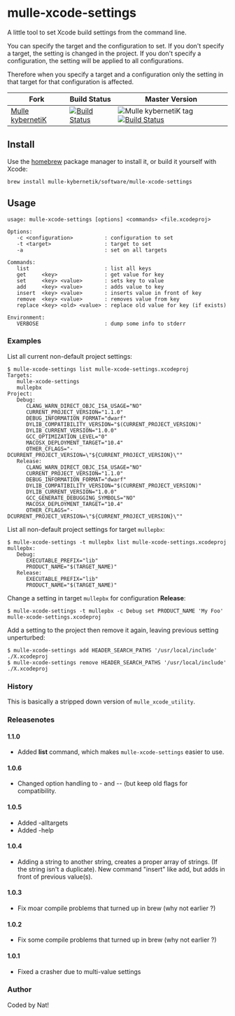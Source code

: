 # mulle-xcode-settings

A little tool to set Xcode build settings from the command line.

You can specify the target and the configuration to set. If you don't
specify a target, the setting is changed in the project. If you don't
specify a configuration, the setting will be applied to all configurations.

Therefore when you specify a target and a configuration only the setting in
that target for that configuration is affected.

Fork      |  Build Status | Master Version
----------|---------------|-----------------------------------
[Mulle kybernetiK](//github.com/mulle-nat/mulle-xcode-settings) | [![Build Status](https://travis-ci.org/mulle-nat/mulle-xcode-settings.svg?branch=master)](https://travis-ci.org/mulle-nat/mulle-xcode-settings) | ![Mulle kybernetiK tag](https://img.shields.io/github/tag/mulle-nat/mulle-xcode-settings.svg) [![Build Status](https://travis-ci.org/mulle-nat/mulle-xcode-settings.svg?branch=master)](https://travis-ci.org/mulle-nat/mulle-xcode-settings)


## Install

Use the [homebrew](//brew.sh) package manager to install it, or build
it yourself with Xcode:

```
brew install mulle-kybernetik/software/mulle-xcode-settings
```


## Usage

```
usage: mulle-xcode-settings [options] <commands> <file.xcodeproj>

Options:
   -c <configuration>          : configuration to set
   -t <target>                 : target to set
   -a                          : set on all targets

Commands:
   list                        : list all keys
   get     <key>               : get value for key
   set     <key> <value>       : sets key to value
   add     <key> <value>       : adds value to key
   insert  <key> <value>       : inserts value in front of key
   remove  <key> <value>       : removes value from key
   replace <key> <old> <value> : replace old value for key (if exists)

Environment:
   VERBOSE                     : dump some info to stderr
```

### Examples

List all current non-default project settings:

```console
$ mulle-xcode-settings list mulle-xcode-settings.xcodeproj
Targets:
   mulle-xcode-settings
   mullepbx
Project:
   Debug:
      CLANG_WARN_DIRECT_OBJC_ISA_USAGE="NO"
      CURRENT_PROJECT_VERSION="1.1.0"
      DEBUG_INFORMATION_FORMAT="dwarf"
      DYLIB_COMPATIBILITY_VERSION="$(CURRENT_PROJECT_VERSION)"
      DYLIB_CURRENT_VERSION="1.0.0"
      GCC_OPTIMIZATION_LEVEL="0"
      MACOSX_DEPLOYMENT_TARGET="10.4"
      OTHER_CFLAGS="-DCURRENT_PROJECT_VERSION=\"${CURRENT_PROJECT_VERSION}\""
   Release:
      CLANG_WARN_DIRECT_OBJC_ISA_USAGE="NO"
      CURRENT_PROJECT_VERSION="1.1.0"
      DEBUG_INFORMATION_FORMAT="dwarf"
      DYLIB_COMPATIBILITY_VERSION="$(CURRENT_PROJECT_VERSION)"
      DYLIB_CURRENT_VERSION="1.0.0"
      GCC_GENERATE_DEBUGGING_SYMBOLS="NO"
      MACOSX_DEPLOYMENT_TARGET="10.4"
      OTHER_CFLAGS="-DCURRENT_PROJECT_VERSION=\"${CURRENT_PROJECT_VERSION}\""
```

List all non-default project settings for target `mullepbx`:

```console
$ mulle-xcode-settings -t mullepbx list mulle-xcode-settings.xcodeproj
mullepbx:
   Debug:
      EXECUTABLE_PREFIX="lib"
      PRODUCT_NAME="$(TARGET_NAME)"
   Release:
      EXECUTABLE_PREFIX="lib"
      PRODUCT_NAME="$(TARGET_NAME)"
```

Change a setting in target `mullepbx` for configuration **Release**:

```console
$ mulle-xcode-settings -t mullepbx -c Debug set PRODUCT_NAME 'My Foo' mulle-xcode-settings.xcodeproj
```


Add a setting to the project then remove it again, leaving previous setting
unperturbed:

```console
$ mulle-xcode-settings add HEADER_SEARCH_PATHS '/usr/local/include' ./X.xcodeproj
$ mulle-xcode-settings remove HEADER_SEARCH_PATHS '/usr/local/include' ./X.xcodeproj
```


### History

This is basically a stripped down version of `mulle_xcode_utility`.

### Releasenotes

#### 1.1.0

* Added **list** command, which makes `mulle-xcode-settings` easier to use.


#### 1.0.6

* Changed option handling to -<short> and --<long> (but keep old flags for
  compatibility.


#### 1.0.5

* Added -alltargets
* Added -help


#### 1.0.4

* Adding a string to another string, creates a proper array of strings.
        (If the string isn't a duplicate).
        New command "insert" like add, but adds in front of previous value(s).


#### 1.0.3

* Fix moar compile problems that turned up in brew (why not earlier ?)


#### 1.0.2

* Fix some compile problems that turned up in brew (why not earlier ?)


#### 1.0.1

* Fixed a crasher due to multi-value settings


### Author

Coded by Nat!
